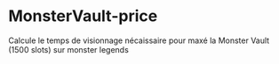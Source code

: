 # MonsterVault-price
Calcule le temps de visionnage nécaissaire pour maxé la Monster Vault (1500 slots) sur monster legends
